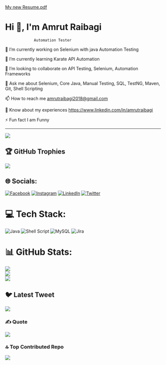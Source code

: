 [My new Resume.pdf](https://github.com/Aamrutraibagi/TaskRepo/files/11300323/My.new.Resume.pdf)
#         Hi 👋, I'm Amrut Raibagi
                 Automation Tester
                 
<!-- Proudly created with GPRM ( https://gprm.itsvg.in ) -->

🔭 I’m currently working on Selenium with java Automation Testing 

🌱 I’m currently learning Karate API Automation

👯 I’m looking to collaborate on API Testing, Selenium, Automation Frameworks

💬 Ask me about Selenium, Core Java, Manual Testing, SQL, TestNG, Maven, Git, Shell Scripting

📫 How to reach me amrutraibagi2018@gmail.com

📄 Know about my experiences https://www.linkedin.com/in/amrutraibagi

⚡ Fun fact I am Funny

---
[![](https://visitcount.itsvg.in/api?id=Aamrutraibagi&icon=0&color=0)](https://visitcount.itsvg.in)

## 🏆 GitHub Trophies
![](https://github-profile-trophy.vercel.app/?username=Aamrutraibagi&theme=matrix&no-frame=false&no-bg=true&margin-w=4)


## 🌐 Socials:
[![Facebook](https://img.shields.io/badge/Facebook-%231877F2.svg?logo=Facebook&logoColor=white)](https://facebook.com/https://www.facebook.com/amrut.raibagi.1) [![Instagram](https://img.shields.io/badge/Instagram-%23E4405F.svg?logo=Instagram&logoColor=white)](https://instagram.com/https://instagram.com/amrutraibagi_53?igshid=ZDdkNTZiNTM=) [![LinkedIn](https://img.shields.io/badge/LinkedIn-%230077B5.svg?logo=linkedin&logoColor=white)](https://linkedin.com/in/https://www.linkedin.com/in/amrutraibagi) [![Twitter](https://img.shields.io/badge/Twitter-%231DA1F2.svg?logo=Twitter&logoColor=white)](https://twitter.com/https://twitter.com/RaibagiAmrut?s=09) 

# 💻 Tech Stack:
![Java](https://img.shields.io/badge/java-%23ED8B00.svg?style=for-the-badge&logo=java&logoColor=white) ![Shell Script](https://img.shields.io/badge/shell_script-%23121011.svg?style=for-the-badge&logo=gnu-bash&logoColor=white) ![MySQL](https://img.shields.io/badge/mysql-%2300f.svg?style=for-the-badge&logo=mysql&logoColor=white) ![Jira](https://img.shields.io/badge/jira-%230A0FFF.svg?style=for-the-badge&logo=jira&logoColor=white)
# 📊 GitHub Stats:
![](https://github-readme-stats.vercel.app/api?username=Aamrutraibagi&theme=monokai&hide_border=false&include_all_commits=true&count_private=true)<br/>
![](https://github-readme-streak-stats.herokuapp.com/?user=Aamrutraibagi&theme=monokai&hide_border=false)<br/>
![](https://github-readme-stats.vercel.app/api/top-langs/?username=Aamrutraibagi&theme=monokai&hide_border=false&include_all_commits=true&count_private=true&layout=compact)


## 🐦 Latest Tweet
[![](https://gtce.itsvg.in/api?username=https://twitter.com/RaibagiAmrut?s=09)](https://github.com/VishwaGauravIn/github-twitter-card-embed)

### ✍️  Quote
![](https://quotes-github-readme.vercel.app/api?type=horizontal&theme=tokyonight)

### 🔝 Top Contributed Repo
![](https://github-contributor-stats.vercel.app/api?username=Aamrutraibagi&limit=5&theme=dark&combine_all_yearly_contributions=true)






